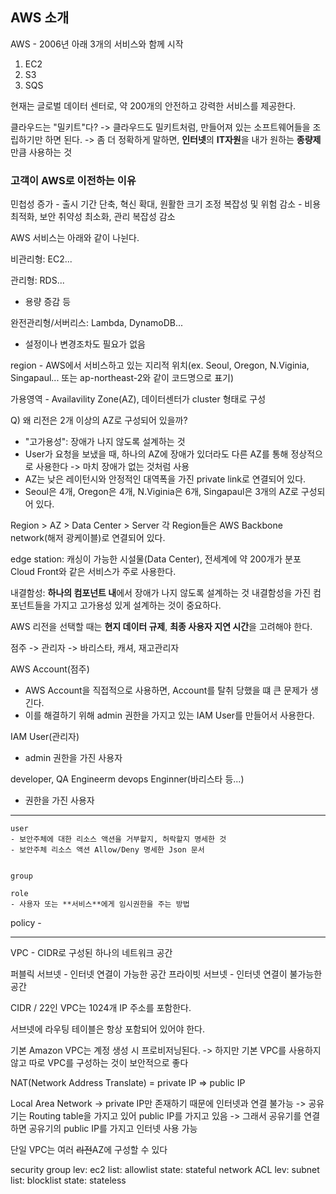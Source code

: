 ## AWS 소개

AWS - 2006년 아래 3개의 서비스와 함께 시작

1. EC2
2. S3
3. SQS

현재는 글로벌 데이터 센터로, 약 200개의 안전하고 강력한 서비스를 제공한다.

클라우드는 "밀키트"다?
-> 클라우드도 밀키트처럼, 만들어져 있는 소프트웨어들을 조립하기만 하면 된다.
-> 좀 더 정확하게 말하면, **인터넷**의 **IT자원**을 내가 원하는 **종량제**만큼 사용하는 것

### 고객이 AWS로 이전하는 이유

민첩성 증가 - 출시 기간 단축, 혁신 확대, 원활한 크기 조정
복잡성 및 위험 감소 - 비용 최적화, 보안 취약성 최소화, 관리 복잡성 감소

AWS 서비스는 아래와 같이 나뉜다.

비관리형: EC2...

관리형: RDS...

- 용량 증감 등

완전관리형/서버리스: Lambda, DynamoDB...

- 설정이나 변경조차도 필요가 없음

region - AWS에서 서비스하고 있는 지리적 위치(ex. Seoul, Oregon, N.Viginia, Singapaul... 또는 ap-northeast-2와 같이 코드명으로 표기)

가용영역 - Availavility Zone(AZ), 데이터센터가 cluster 형태로 구성

Q) 왜 리전은 2개 이상의 AZ로 구성되어 있을까?

- "고가용성": 장애가 나지 않도록 설계하는 것
- User가 요청을 보냈을 때, 하나의 AZ에 장애가 있더라도 다른 AZ를 통해 정상적으로 사용한다 -> 마치 장애가 없는 것처럼 사용
- AZ는 낮은 레이턴시와 안정적인 대역폭을 가진 private link로 연결되어 있다.
- Seoul은 4개, Oregon은 4개, N.Viginia은 6개, Singapaul은 3개의 AZ로 구성되어 있다.

Region > AZ > Data Center > Server
각 Region들은 AWS Backbone network(해저 광케이블)로 연결되어 있다.

edge station: 캐싱이 가능한 시설물(Data Center), 전세계에 약 200개가 분포
Cloud Front와 같은 서비스가 주로 사용한다.

내결함성: **하나의 컴포넌트 내**에서 장애가 나지 않도록 설계하는 것
내결함성을 가진 컴포넌트들을 가지고 고가용성 있게 설계하는 것이 중요하다.

AWS 리전을 선택할 때는 **현지 데이터 규제**, **최종 사용자 지연 시간**을 고려해야 한다.

점주 -> 관리자 -> 바리스타, 캐셔, 재고관리자

AWS Account(점주)

- AWS Account을 직접적으로 사용하면, Account를 탈취 당했을 떄 큰 문제가 생긴다.
- 이를 해결하기 위해 admin 권한을 가지고 있는 IAM User를 만들어서 사용한다.

IAM User(관리자)

- admin 권한을 가진 사용자

developer, QA Engineerm devops Enginner(바리스타 등...)

- 권한을 가진 사용자

---

    user
    - 보안주체에 대한 리소스 액션을 거부할지, 허락할지 명세한 것
    - 보안주체 리소스 액션 Allow/Deny 명세한 Json 문서


    group

    role
    - 사용자 또는 **서비스**에게 임시권한을 주는 방법

policy -

---

VPC - CIDR로 구성된 하나의 네트워크 공간

퍼블릭 서브넷 - 인터넷 연결이 가능한 공간
프라이빗 서브넷 - 인터넷 연결이 불가능한 공간

CIDR / 22인 VPC는 1024개 IP 주소를 포함한다.

서브넷에 라우팅 테이블은 항상 포함되어 있어야 한다.

기본 Amazon VPC는 계정 생성 시 프로비저닝된다.
-> 하지만 기본 VPC를 사용하지 않고 따로 VPC를 구성하는 것이 보안적으로 좋다

NAT(Network Address Translate) = private IP => public IP

Local Area Network
-> private IP만 존재하기 때문에 인터넷과 연결 불가능
-> 공유기는 Routing table을 가지고 있어 public IP를 가지고 있음
-> 그래서 공유기를 연결하면 공유기의 public IP를 가지고 인터넷 사용 가능

단일 VPC는 여러 ~~리전~~AZ에 구성할 수 있다

security group
lev: ec2
list: allowlist
state: stateful
network ACL
lev: subnet
list: blocklist
state: stateless
